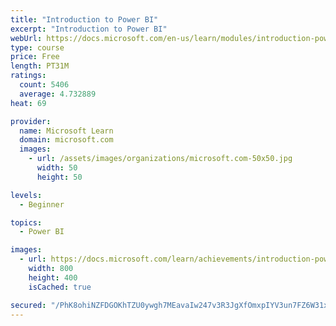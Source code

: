 ```yaml
---
title: "Introduction to Power BI"
excerpt: "Introduction to Power BI"
webUrl: https://docs.microsoft.com/en-us/learn/modules/introduction-power-bi/
type: course
price: Free
length: PT31M
ratings:
  count: 5406
  average: 4.732889
heat: 69

provider:
  name: Microsoft Learn
  domain: microsoft.com
  images:
    - url: /assets/images/organizations/microsoft.com-50x50.jpg
      width: 50
      height: 50

levels:
  - Beginner

topics:
  - Power BI

images:
  - url: https://docs.microsoft.com/learn/achievements/introduction-power-bi-social.png
    width: 800
    height: 400
    isCached: true

secured: "/PhK8ohiNZFDGOKhTZU0ywgh7MEavaIw247v3R3JgXfOmxpIYV3un7FZ6W31x7O2qc6BuqR6uRp9891I8EZcwOubsLgpeSY6f3kQ4Vdo6gj6f/jaT/OxhGx+N2/i6xFRXa+5Tn8u6/9hJT/HWQwEQeq2W1VrbyGPspTKGr1q5vATq60gLxKojVJozFBqqXg07ozEU2mnaODyGDTn52B/n5Iit10bn54CTady5LY2vtTfclvF43zYPKKULZAwhnWce4wjctpp86LEe0p6y/PSWHhPrd+z2i5jqmx2uQPaLLl+2F/JGIk5Xd1y7W82mlxXR0e9oir1sweHuinNJ8StoFhcYxkvzCp3U/bw2HXhKZqKgAwgcAbQz9IiN96peJAlOg4gLQjRM15ezwNC7Z0p1OoW1appg4s37vg1ExDLT/8=;zHfzLQM6vPNuz+q5gOc4yA=="
---
```


